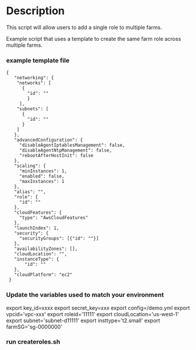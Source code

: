 # Description 
This script will allow users to add a single role to multiple farms.


Example script that uses a template to create the same farm role across multiple farms.

### example template file
```
{
   "networking": {
    "networks": [
      {
        "id": ""
        }
     ],
    "subnets": [
      {
        "id": ""
      }
    ]
   },
   "advancedConfiguration": {
     "disableAgentIptablesManagement": false,
     "disableAgentNtpManagement": false,
     "rebootAfterHostInit": false
   },
   "scaling": {
     "minInstances": 1,
     "enabled": false,
     "maxInstances": 1
   },
   "alias": "",
   "role": {
     "id": ""
   },
   "cloudFeatures": {
     "type": "AwsCloudFeatures"
   },
   "launchIndex": 1,
   "security": {
     "securityGroups": [{"id": ""}]
   },
   "availabilityZones": [],
   "cloudLocation": "",
   "instanceType": {
       "id": ""
   },
   "cloudPlatform": "ec2"
 }
```
### Update the variables used to match your environment
export key_id=xxxx
export secret_key=xxx
export config=/demo.yml
export vpcid='vpc-xxx'
export roleid='11111'
export cloudLocation='us-west-1'
export subnet='subnet-d11111'
export insttype='t2.small'
export farmSG='sg-0000000'


### run createroles.sh
